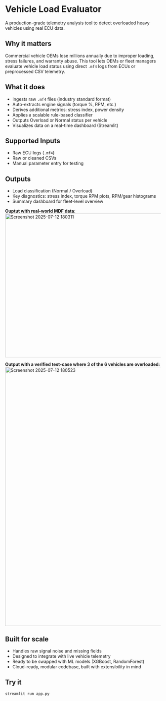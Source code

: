 # Vehicle Load Evaluator

A production-grade telemetry analysis tool to detect overloaded heavy vehicles using real ECU data.

## Why it matters

Commercial vehicle OEMs lose millions annually due to improper loading, stress failures, and warranty abuse. This tool lets OEMs or fleet managers evaluate vehicle load status using direct `.mf4` logs from ECUs or preprocessed CSV telemetry.

## What it does

- Ingests raw `.mf4` files (industry standard format)
- Auto-extracts engine signals (torque %, RPM, etc.)
- Derives additional metrics: stress index, power density
- Applies a scalable rule-based classifier
- Outputs Overload or Normal status per vehicle
- Visualizes data on a real-time dashboard (Streamlit)

## Supported Inputs

- Raw ECU logs (`.mf4`)
- Raw or cleaned CSVs
- Manual parameter entry for testing

## Outputs

- Load classification (Normal / Overload)
- Key diagnostics: stress index, torque RPM plots, RPM/gear histograms
- Summary dashboard for fleet-level overview

**Ouptut with real-world MDF data:**
 <img width="881" height="464" alt="Screenshot 2025-07-12 180311" src="https://github.com/user-attachments/assets/9b4aba3f-6885-49ea-a3b8-7ac56a0df327" />

**Output with a verified test-case where 3 of the 6 vehicles are overloaded:**
<img width="750" height="836" alt="Screenshot 2025-07-12 180523" src="https://github.com/user-attachments/assets/cd48b556-7681-41d7-8cef-30ae6f16731d" />

## Built for scale

- Handles raw signal noise and missing fields
- Designed to integrate with live vehicle telemetry
- Ready to be swapped with ML models (XGBoost, RandomForest)
- Cloud-ready, modular codebase, built with extensibility in mind

## Try it

```bash
streamlit run app.py
